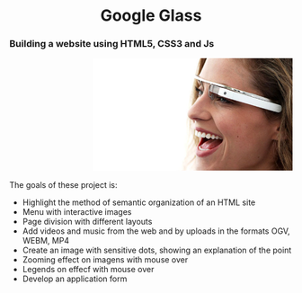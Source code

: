 <h1 align="center"> Google Glass </h1>
<h3>Building a website using HTML5, CSS3 and Js </h3>
<p align="right">
  <img alt="Google Glass" src="./_imagens/glass-quadro-mulher.jpg" height="200"/>
  </p>
  
<body>
<article>
  <p> The goals of these project is: 
    <ul>
      <li> Highlight the method of semantic organization of an HTML site</li>
      <li> Menu with interactive images</li>
      <li> Page division with different layouts </li>
      <li> Add videos and music from the web and by uploads in the formats OGV, WEBM, MP4</li>
      <li> Create an image with sensitive dots, showing an explanation of the point </li>
      <li> Zooming effect on imagens with mouse over </li>
      <li> Legends on effecf with mouse over </li>
      <li> Develop an application form </li>
  </ul>
  </article>
